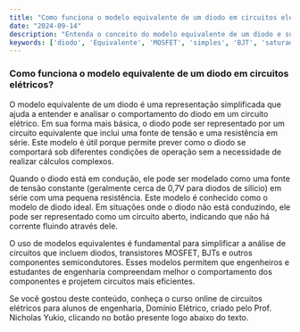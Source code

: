 ```yaml
---
title: "Como funciona o modelo equivalente de um diodo em circuitos elétricos?"
date: "2024-09-14"
description: "Entenda o conceito do modelo equivalente de um diodo e sua importância em circuitos elétricos."
keywords: ['diodo', 'Equivalente', 'MOSFET', 'simples', 'BJT', 'saturado', 'Bipolar']
---
```


### Como funciona o modelo equivalente de um diodo em circuitos elétricos?

O modelo equivalente de um diodo é uma representação simplificada que ajuda a entender e analisar o comportamento do diodo em um circuito elétrico. Em sua forma mais básica, o diodo pode ser representado por um circuito equivalente que inclui uma fonte de tensão e uma resistência em série. Este modelo é útil porque permite prever como o diodo se comportará sob diferentes condições de operação sem a necessidade de realizar cálculos complexos.

Quando o diodo está em condução, ele pode ser modelado como uma fonte de tensão constante (geralmente cerca de 0,7V para diodos de silício) em série com uma pequena resistência. Este modelo é conhecido como o modelo de diodo ideal. Em situações onde o diodo não está conduzindo, ele pode ser representado como um circuito aberto, indicando que não há corrente fluindo através dele.

O uso de modelos equivalentes é fundamental para simplificar a análise de circuitos que incluem diodos, transistores MOSFET, BJTs e outros componentes semicondutores. Esses modelos permitem que engenheiros e estudantes de engenharia compreendam melhor o comportamento dos componentes e projetem circuitos mais eficientes.

Se você gostou deste conteúdo, conheça o curso online de circuitos elétricos para alunos de engenharia, Domínio Elétrico, criado pelo Prof. Nicholas Yukio, clicando no botão presente logo abaixo do texto.